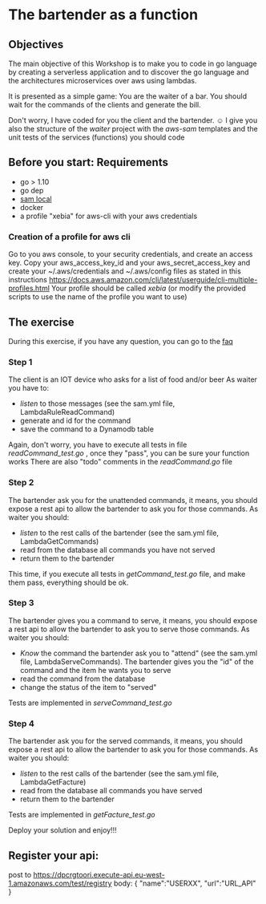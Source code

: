 # The bartender as a function

## Objectives

The main objective of this Workshop is to make you to code in go language by creating a serverless application
and to discover the go language and the architectures microservices over aws using lambdas.

It is presented as a simple game: You are the waiter of a bar. You should wait for the commands of the clients and generate the bill.

Don't worry, I have coded for you the client and the bartender. :relaxed:
I give you also the structure of the *waiter* project with the *aws-sam* templates and the unit tests of the services (functions) you should code 

## Before you start: Requirements

* go > 1.10 
* go dep
* [sam local](https://github.com/awslabs/aws-sam-cli)
* docker
* a profile "xebia" for aws-cli with your aws credentials

### Creation of a profile for aws cli

Go to you aws console, to your security credentials, and create an access key. Copy your aws_access_key_id
and your aws_secret_access_key  and  create your ~/.aws/credentials and  ~/.aws/config files as stated in this instructions https://docs.aws.amazon.com/cli/latest/userguide/cli-multiple-profiles.html
Your profile should be called *xebia* (or modify the provided scripts to use the name of the profile you want to use)

## The exercise 

During this exercise, if you have any question, you can go to the [faq](FAQ.md)

### Step 1
The client is an IOT device who asks for a list of food and/or beer
As waiter you have to:  
* *listen* to those messages (see the sam.yml file, LambdaRuleReadCommand)
* generate and id for the command
* save the command to a Dynamodb table

Again, don't worry, you have to execute all tests in file *readCommand_test.go* , once they "pass", you can be sure your function works
There are also "todo" comments in the *readCommand.go* file

### Step 2
The bartender ask you for the unattended commands, it means, you should expose a rest api to allow the bartender to ask you for those commands.
As waiter you should:
* *listen* to the rest calls of the bartender (see the sam.yml file, LambdaGetCommands)
* read from the database all commands you have not served
* return them to the bartender

This time, if you execute all tests in *getCommand_test.go* file, and make them pass, everything should be ok.

### Step 3
The bartender gives you a command to serve, it means, you should expose a rest api to allow the bartender to ask you to serve those commands.
As waiter you should:
* *Know* the command the bartender ask you to "attend" (see the sam.yml file, LambdaServeCommands). The bartender gives you the "id" of the command and the item he wants you to serve
* read the command from the database
* change the status of the item to "served" 

Tests are implemented in *serveCommand_test.go*

### Step 4
The bartender ask you for the served commands, it means, you should expose a rest api to allow the bartender to ask you for those commands.
As waiter you should:
* *listen* to the rest calls of the bartender (see the sam.yml file, LambdaGetFacture)
* read from the database all commands you have served
* return them to the bartender

Tests are implemented in *getFacture_test.go*

Deploy your solution and enjoy!!!

## Register your api:
post to https://dpcrgtoori.execute-api.eu-west-1.amazonaws.com/test/registry
body:
{ "name":"USERXX",
"url":"URL_API"
}
